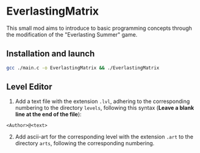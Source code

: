 # EverlastingMatrix
This small mod aims to introduce to basic programming concepts through the modification of the "Everlasting Summer" game.
## Installation and launch

```bash
gcc ./main.c -o EverlastingMatrix && ./EverlastingMatrix
```

## Level Editor
1. Add a text file with the extension `.lvl`, adhering to the corresponding numbering to the directory `levels`, following this syntax (**Leave a blank line at the end of the file**):
   
  ```lvl
  <Author>@<text>
  ```
  
2. Add ascii-art for the corresponding level with the extension `.art` to the directory `arts`, following the corresponding numbering.

